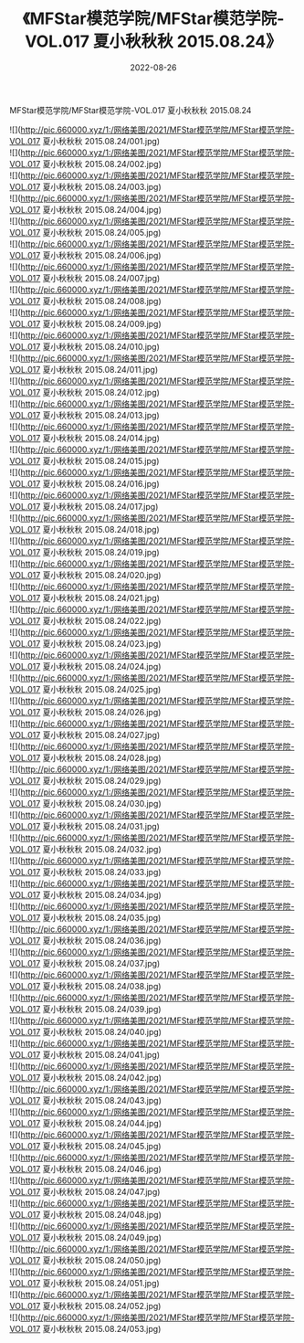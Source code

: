 ﻿---
layout: post
title:  《MFStar模范学院/MFStar模范学院-VOL.017 夏小秋秋秋 2015.08.24》
date:   2022-08-26
img: http://pic.660000.xyz/1:/网络美图/2021/MFStar模范学院/MFStar模范学院-VOL.017 夏小秋秋秋 2015.08.24/000.jpg
categories: [美女, 清纯, 唯美]
---

MFStar模范学院/MFStar模范学院-VOL.017 夏小秋秋秋 2015.08.24

 ![](http://pic.660000.xyz/1:/网络美图/2021/MFStar模范学院/MFStar模范学院-VOL.017 夏小秋秋秋 2015.08.24/001.jpg) <br>![](http://pic.660000.xyz/1:/网络美图/2021/MFStar模范学院/MFStar模范学院-VOL.017 夏小秋秋秋 2015.08.24/002.jpg) <br>![](http://pic.660000.xyz/1:/网络美图/2021/MFStar模范学院/MFStar模范学院-VOL.017 夏小秋秋秋 2015.08.24/003.jpg) <br>![](http://pic.660000.xyz/1:/网络美图/2021/MFStar模范学院/MFStar模范学院-VOL.017 夏小秋秋秋 2015.08.24/004.jpg) <br>![](http://pic.660000.xyz/1:/网络美图/2021/MFStar模范学院/MFStar模范学院-VOL.017 夏小秋秋秋 2015.08.24/005.jpg) <br>![](http://pic.660000.xyz/1:/网络美图/2021/MFStar模范学院/MFStar模范学院-VOL.017 夏小秋秋秋 2015.08.24/006.jpg) <br>![](http://pic.660000.xyz/1:/网络美图/2021/MFStar模范学院/MFStar模范学院-VOL.017 夏小秋秋秋 2015.08.24/007.jpg) <br>![](http://pic.660000.xyz/1:/网络美图/2021/MFStar模范学院/MFStar模范学院-VOL.017 夏小秋秋秋 2015.08.24/008.jpg) <br>![](http://pic.660000.xyz/1:/网络美图/2021/MFStar模范学院/MFStar模范学院-VOL.017 夏小秋秋秋 2015.08.24/009.jpg) <br>![](http://pic.660000.xyz/1:/网络美图/2021/MFStar模范学院/MFStar模范学院-VOL.017 夏小秋秋秋 2015.08.24/010.jpg) <br>![](http://pic.660000.xyz/1:/网络美图/2021/MFStar模范学院/MFStar模范学院-VOL.017 夏小秋秋秋 2015.08.24/011.jpg) <br>![](http://pic.660000.xyz/1:/网络美图/2021/MFStar模范学院/MFStar模范学院-VOL.017 夏小秋秋秋 2015.08.24/012.jpg) <br>![](http://pic.660000.xyz/1:/网络美图/2021/MFStar模范学院/MFStar模范学院-VOL.017 夏小秋秋秋 2015.08.24/013.jpg) <br>![](http://pic.660000.xyz/1:/网络美图/2021/MFStar模范学院/MFStar模范学院-VOL.017 夏小秋秋秋 2015.08.24/014.jpg) <br>![](http://pic.660000.xyz/1:/网络美图/2021/MFStar模范学院/MFStar模范学院-VOL.017 夏小秋秋秋 2015.08.24/015.jpg) <br>![](http://pic.660000.xyz/1:/网络美图/2021/MFStar模范学院/MFStar模范学院-VOL.017 夏小秋秋秋 2015.08.24/016.jpg) <br>![](http://pic.660000.xyz/1:/网络美图/2021/MFStar模范学院/MFStar模范学院-VOL.017 夏小秋秋秋 2015.08.24/017.jpg) <br>![](http://pic.660000.xyz/1:/网络美图/2021/MFStar模范学院/MFStar模范学院-VOL.017 夏小秋秋秋 2015.08.24/018.jpg) <br>![](http://pic.660000.xyz/1:/网络美图/2021/MFStar模范学院/MFStar模范学院-VOL.017 夏小秋秋秋 2015.08.24/019.jpg) <br>![](http://pic.660000.xyz/1:/网络美图/2021/MFStar模范学院/MFStar模范学院-VOL.017 夏小秋秋秋 2015.08.24/020.jpg) <br>![](http://pic.660000.xyz/1:/网络美图/2021/MFStar模范学院/MFStar模范学院-VOL.017 夏小秋秋秋 2015.08.24/021.jpg) <br>![](http://pic.660000.xyz/1:/网络美图/2021/MFStar模范学院/MFStar模范学院-VOL.017 夏小秋秋秋 2015.08.24/022.jpg) <br>![](http://pic.660000.xyz/1:/网络美图/2021/MFStar模范学院/MFStar模范学院-VOL.017 夏小秋秋秋 2015.08.24/023.jpg) <br>![](http://pic.660000.xyz/1:/网络美图/2021/MFStar模范学院/MFStar模范学院-VOL.017 夏小秋秋秋 2015.08.24/024.jpg) <br>![](http://pic.660000.xyz/1:/网络美图/2021/MFStar模范学院/MFStar模范学院-VOL.017 夏小秋秋秋 2015.08.24/025.jpg) <br>![](http://pic.660000.xyz/1:/网络美图/2021/MFStar模范学院/MFStar模范学院-VOL.017 夏小秋秋秋 2015.08.24/026.jpg) <br>![](http://pic.660000.xyz/1:/网络美图/2021/MFStar模范学院/MFStar模范学院-VOL.017 夏小秋秋秋 2015.08.24/027.jpg) <br>![](http://pic.660000.xyz/1:/网络美图/2021/MFStar模范学院/MFStar模范学院-VOL.017 夏小秋秋秋 2015.08.24/028.jpg) <br>![](http://pic.660000.xyz/1:/网络美图/2021/MFStar模范学院/MFStar模范学院-VOL.017 夏小秋秋秋 2015.08.24/029.jpg) <br>![](http://pic.660000.xyz/1:/网络美图/2021/MFStar模范学院/MFStar模范学院-VOL.017 夏小秋秋秋 2015.08.24/030.jpg) <br>![](http://pic.660000.xyz/1:/网络美图/2021/MFStar模范学院/MFStar模范学院-VOL.017 夏小秋秋秋 2015.08.24/031.jpg) <br>![](http://pic.660000.xyz/1:/网络美图/2021/MFStar模范学院/MFStar模范学院-VOL.017 夏小秋秋秋 2015.08.24/032.jpg) <br>![](http://pic.660000.xyz/1:/网络美图/2021/MFStar模范学院/MFStar模范学院-VOL.017 夏小秋秋秋 2015.08.24/033.jpg) <br>![](http://pic.660000.xyz/1:/网络美图/2021/MFStar模范学院/MFStar模范学院-VOL.017 夏小秋秋秋 2015.08.24/034.jpg) <br>![](http://pic.660000.xyz/1:/网络美图/2021/MFStar模范学院/MFStar模范学院-VOL.017 夏小秋秋秋 2015.08.24/035.jpg) <br>![](http://pic.660000.xyz/1:/网络美图/2021/MFStar模范学院/MFStar模范学院-VOL.017 夏小秋秋秋 2015.08.24/036.jpg) <br>![](http://pic.660000.xyz/1:/网络美图/2021/MFStar模范学院/MFStar模范学院-VOL.017 夏小秋秋秋 2015.08.24/037.jpg) <br>![](http://pic.660000.xyz/1:/网络美图/2021/MFStar模范学院/MFStar模范学院-VOL.017 夏小秋秋秋 2015.08.24/038.jpg) <br>![](http://pic.660000.xyz/1:/网络美图/2021/MFStar模范学院/MFStar模范学院-VOL.017 夏小秋秋秋 2015.08.24/039.jpg) <br>![](http://pic.660000.xyz/1:/网络美图/2021/MFStar模范学院/MFStar模范学院-VOL.017 夏小秋秋秋 2015.08.24/040.jpg) <br>![](http://pic.660000.xyz/1:/网络美图/2021/MFStar模范学院/MFStar模范学院-VOL.017 夏小秋秋秋 2015.08.24/041.jpg) <br>![](http://pic.660000.xyz/1:/网络美图/2021/MFStar模范学院/MFStar模范学院-VOL.017 夏小秋秋秋 2015.08.24/042.jpg) <br>![](http://pic.660000.xyz/1:/网络美图/2021/MFStar模范学院/MFStar模范学院-VOL.017 夏小秋秋秋 2015.08.24/043.jpg) <br>![](http://pic.660000.xyz/1:/网络美图/2021/MFStar模范学院/MFStar模范学院-VOL.017 夏小秋秋秋 2015.08.24/044.jpg) <br>![](http://pic.660000.xyz/1:/网络美图/2021/MFStar模范学院/MFStar模范学院-VOL.017 夏小秋秋秋 2015.08.24/045.jpg) <br>![](http://pic.660000.xyz/1:/网络美图/2021/MFStar模范学院/MFStar模范学院-VOL.017 夏小秋秋秋 2015.08.24/046.jpg) <br>![](http://pic.660000.xyz/1:/网络美图/2021/MFStar模范学院/MFStar模范学院-VOL.017 夏小秋秋秋 2015.08.24/047.jpg) <br>![](http://pic.660000.xyz/1:/网络美图/2021/MFStar模范学院/MFStar模范学院-VOL.017 夏小秋秋秋 2015.08.24/048.jpg) <br>![](http://pic.660000.xyz/1:/网络美图/2021/MFStar模范学院/MFStar模范学院-VOL.017 夏小秋秋秋 2015.08.24/049.jpg) <br>![](http://pic.660000.xyz/1:/网络美图/2021/MFStar模范学院/MFStar模范学院-VOL.017 夏小秋秋秋 2015.08.24/050.jpg) <br>![](http://pic.660000.xyz/1:/网络美图/2021/MFStar模范学院/MFStar模范学院-VOL.017 夏小秋秋秋 2015.08.24/051.jpg) <br>![](http://pic.660000.xyz/1:/网络美图/2021/MFStar模范学院/MFStar模范学院-VOL.017 夏小秋秋秋 2015.08.24/052.jpg) <br>![](http://pic.660000.xyz/1:/网络美图/2021/MFStar模范学院/MFStar模范学院-VOL.017 夏小秋秋秋 2015.08.24/053.jpg) <br>